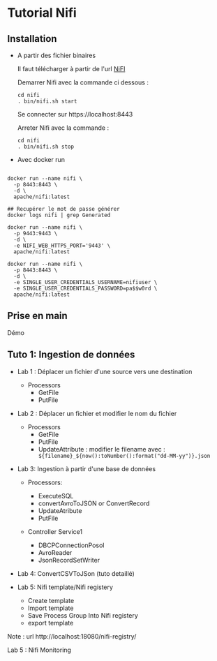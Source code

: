 # Tutorial Nifi

## Installation

- A partir des fichier binaires  

    Il faut télécharger à partir de l'url [NiFI](https://nifi.apache.org/download/)  

    Demarrer Nifi avec la commande ci dessous :

    ```shell
    cd nifi
    . bin/nifi.sh start

    ```
    Se connecter sur https://localhost:8443

    Arreter Nifi avec la commande :

    ```shell
    cd nifi
    . bin/nifi.sh stop

    ```

- Avec docker run

```shell

docker run --name nifi \
  -p 8443:8443 \
  -d \
  apache/nifi:latest

## Recupérer le mot de passe générer
docker logs nifi | grep Generated

docker run --name nifi \
  -p 9443:9443 \
  -d \
  -e NIFI_WEB_HTTPS_PORT='9443' \
  apache/nifi:latest

docker run --name nifi \
  -p 8443:8443 \
  -d \
  -e SINGLE_USER_CREDENTIALS_USERNAME=nifiuser \
  -e SINGLE_USER_CREDENTIALS_PASSWORD=pa$$w0rd \
  apache/nifi:latest

```

## Prise en main

Démo

## Tuto 1: Ingestion de données

- Lab 1 : Déplacer un fichier d'une source vers une destination
  - Processors
    - GetFile
    - PutFile

- Lab 2 : Déplacer un fichier et modifier le nom du fichier
  - Processors
    - GetFile
    - PutFile
    - UpdateAttribute :  modifier le filename avec : 
      `` ${filename}_${now():toNumber():format("dd-MM-yy")}.json``


- Lab 3: Ingestion à partir d'une base de données
  - Processors:
    - ExecuteSQL
    - convertAvroToJSON or ConvertRecord
    - UpdateAtribute
    - PutFile

  - Controller Service1
    - DBCPConnectionPosol
    - AvroReader
    - JsonRecordSetWriter

- Lab 4: ConvertCSVToJSon (tuto detaillé)

- Lab 5: Nifi template/Nifi registery
  - Create template
  - Import template
  - Save Process Group Into Nifi registery
  - export template

Note : url http://localhost:18080/nifi-registry/  

Lab 5 : Nifi Monitoring

